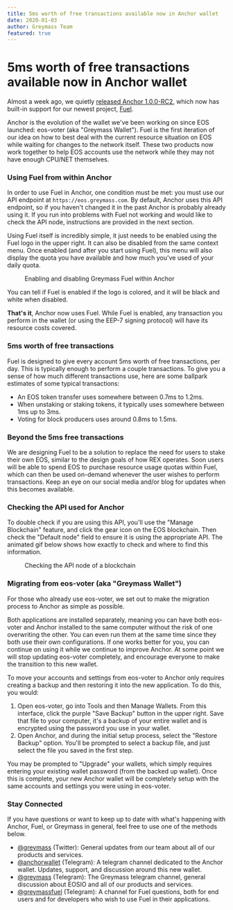 ```yaml
---
title: 5ms worth of free transactions available now in Anchor wallet
date: 2020-01-03
author: Greymass Team
featured: true
---
```

# 5ms worth of free transactions available now in Anchor wallet

Almost a week ago, we quietly [released Anchor 1.0.0-RC2](<https://github.com/greymass/eos-voter/releases/tag/v1.0.0-rc2>), which now has built-in support for our newest project, [Fuel](<https://decentium.org/teamgreymass/greymass-fue1>).

Anchor is the evolution of the wallet we've been working on since EOS launched: eos-voter (aka "Greymass Wallet"). Fuel is the first iteration of our idea on how to best deal with the current resource situation on EOS while waiting for changes to the network itself. These two products now work together to help EOS accounts use the network while they may not have enough CPU/NET themselves.

### Using Fuel from within Anchor

In order to use Fuel in Anchor, one condition must be met: you must use our API endpoint at `https://eos.greymass.com`. By default, Anchor uses this API endpoint, so if you haven't changed it in the past Anchor is probably already using it. If you run into problems with Fuel not working and would like to check the API node, instructions are provided in the next section.

Using Fuel itself is incredibly simple, it just needs to be enabled using the Fuel logo in the upper right. It can also be disabled from the same context menu. Once enabled (and after you start using Fuel), this menu will also display the quota you have available and how much you've used of your daily quota.

<figure><img src="https://i.imgur.com/OJz123n.gif" alt=""><figcaption>Enabling and disabling Greymass Fuel within Anchor</figcaption></figure>

You can tell if Fuel is enabled if the logo is colored, and it will be black and white when disabled.

**That's it**, Anchor now uses Fuel. While Fuel is enabled, any transaction you perform in the wallet (or using the EEP-7 signing protocol) will have its resource costs covered.

### 5ms worth of free transactions

Fuel is designed to give every account 5ms worth of free transactions, per day. This is typically enough to perform a couple transactions. To give you a sense of how much different transactions use, here are some ballpark estimates of some typical transactions:

- An EOS token transfer uses somewhere between 0.7ms to 1.2ms.
- When unstaking or staking tokens, it typically uses somewhere between 1ms up to 3ms.
- Voting for block producers uses around 0.8ms to 1.5ms.

<!-- -->

### Beyond the 5ms free transactions

We are designing Fuel to be a solution to replace the need for users to stake their own EOS, similar to the design goals of how REX operates. Soon users will be able to spend EOS to purchase resource usage quotas within Fuel, which can then be used on-demand whenever the user wishes to perform transactions. Keep an eye on our social media and/or blog for updates when this becomes available.

### Checking the API used for Anchor

To double check if you are using this API, you'll use the "Manage Blockchain" feature, and click the gear icon on the EOS blockchain. Then check the "Default node" field to ensure it is using the appropriate API. The animated gif below shows how exactly to check and where to find this information.

<figure><img src="https://i.imgur.com/Sbfqu5e.gif" alt=""><figcaption>Checking the API node of a blockchain</figcaption></figure>

### Migrating from eos-voter (aka "Greymass Wallet")

For those who already use eos-voter, we set out to make the migration process to Anchor as simple as possible.

Both applications are installed separately, meaning you can have both eos-voter and Anchor installed to the same computer without the risk of one overwriting the other. You can even run them at the same time since they both use their own configurations. If one works better for you, you can continue on using it while we continue to improve Anchor. At some point we will stop updating eos-voter completely, and encourage everyone to make the transition to this new wallet.

To move your accounts and settings from eos-voter to Anchor only requires creating a backup and then restoring it into the new application. To do this, you would:

1. Open eos-voter, go into Tools and then Manage Wallets. From this interface, click the purple "Save Backup" button in the upper right. Save that file to your computer, it's a backup of your entire wallet and is encrypted using the password you use in your wallet.
2. Open Anchor, and during the initial setup process, select the "Restore Backup" option. You'll be prompted to select a backup file, and just select the file you saved in the first step.

<!-- -->

You may be prompted to "Upgrade" your wallets, which simply requires entering your existing wallet password (from the backed up wallet). Once this is complete, your new Anchor wallet will be completely setup with the same accounts and settings you were using in eos-voter.

### Stay Connected

If you have questions or want to keep up to date with what's happening with Anchor, Fuel, or Greymass in general, feel free to use one of the methods below.

- [@greymass](<https://twitter.com/greymass>) (Twitter): General updates from our team about all of our products and services.
- [@anchorwallet](<https://t.me/anchorwallet>) (Telegram): A telegram channel dedicated to the Anchor wallet. Updates, support, and discussion around this new wallet.
- [@greymass](<https://t.me/greymass>) (Telegram): The Greymass telegram channel, general discussion about EOSIO and all of our products and services.
- [@greymassfuel](<https://t.me/greymassfuel>) (Telegram): A channel for Fuel questions, both for end users and for developers who wish to use Fuel in their applications.

<!-- -->

